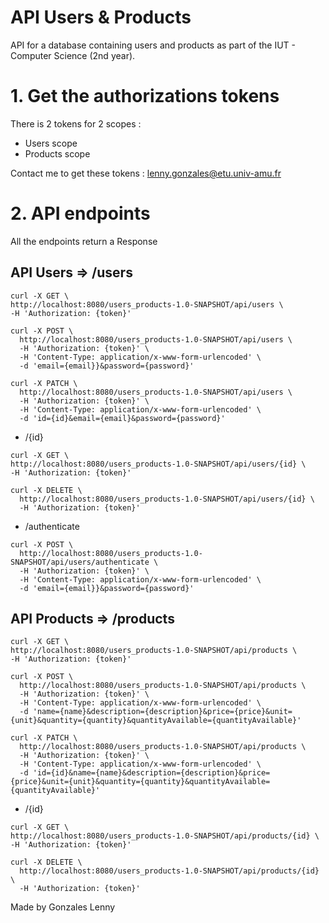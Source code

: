 # API Users & Products

API for a database containing users and products as part of the IUT - Computer Science (2nd year).

# 1. Get the authorizations tokens

There is 2 tokens for 2 scopes :
- Users scope
- Products scope

Contact me to get these tokens : lenny.gonzales@etu.univ-amu.fr

# 2. API endpoints
All the endpoints return a Response

## API Users => /users

```
curl -X GET \
http://localhost:8080/users_products-1.0-SNAPSHOT/api/users \
-H 'Authorization: {token}'
```

```
curl -X POST \
  http://localhost:8080/users_products-1.0-SNAPSHOT/api/users \
  -H 'Authorization: {token}' \
  -H 'Content-Type: application/x-www-form-urlencoded' \
  -d 'email={email}}&password={password}'
```

```
curl -X PATCH \
  http://localhost:8080/users_products-1.0-SNAPSHOT/api/users \
  -H 'Authorization: {token}' \
  -H 'Content-Type: application/x-www-form-urlencoded' \
  -d 'id={id}&email={email}&password={password}'
```

- /{id}
```
curl -X GET \
http://localhost:8080/users_products-1.0-SNAPSHOT/api/users/{id} \
-H 'Authorization: {token}'
```

```
curl -X DELETE \
  http://localhost:8080/users_products-1.0-SNAPSHOT/api/users/{id} \
  -H 'Authorization: {token}'
```

- /authenticate
```
curl -X POST \
  http://localhost:8080/users_products-1.0-SNAPSHOT/api/users/authenticate \
  -H 'Authorization: {token}' \
  -H 'Content-Type: application/x-www-form-urlencoded' \
  -d 'email={email}}&password={password}'
```


## API Products => /products

```
curl -X GET \
http://localhost:8080/users_products-1.0-SNAPSHOT/api/products \
-H 'Authorization: {token}'
```
```
curl -X POST \
  http://localhost:8080/users_products-1.0-SNAPSHOT/api/products \
  -H 'Authorization: {token}' \
  -H 'Content-Type: application/x-www-form-urlencoded' \
  -d 'name={name}&description={description}&price={price}&unit={unit}&quantity={quantity}&quantityAvailable={quantityAvailable}'
```
```
curl -X PATCH \
  http://localhost:8080/users_products-1.0-SNAPSHOT/api/products \
  -H 'Authorization: {token}' \
  -H 'Content-Type: application/x-www-form-urlencoded' \
  -d 'id={id}&name={name}&description={description}&price={price}&unit={unit}&quantity={quantity}&quantityAvailable={quantityAvailable}'
```

- /{id}
```
curl -X GET \
http://localhost:8080/users_products-1.0-SNAPSHOT/api/products/{id} \
-H 'Authorization: {token}'
```

```
curl -X DELETE \
  http://localhost:8080/users_products-1.0-SNAPSHOT/api/products/{id} \
  -H 'Authorization: {token}'
```

Made by Gonzales Lenny
